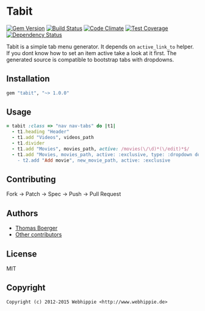 # Tabit

[![Gem Version](http://img.shields.io/gem/v/tabit.svg)](https://rubygems.org/gems/tabit)
[![Build Status](https://secure.travis-ci.org/webhippie/tabit.svg)](https://travis-ci.org/webhippie/tabit)
[![Code Climate](https://codeclimate.com/github/webhippie/tabit.svg)](https://codeclimate.com/github/webhippie/tabit)
[![Test Coverage](https://codeclimate.com/github/webhippie/tabit/badges/coverage.svg)](https://codeclimate.com/github/webhippie/tabit)
[![Dependency Status](https://gemnasium.com/webhippie/tabit.svg)](https://gemnasium.com/webhippie/tabit)

Tabit is a simple tab menu generator. It depends on `active_link_to`
helper. If you dont know how to set an item active take a look at it first.
The generated source is compatible to bootstrap tabs with dropdowns.


## Installation

```ruby
gem "tabit", "~> 1.0.0"
```


## Usage

```ruby
= tabit :class => "nav nav-tabs" do |t1|
  - t1.heading "Header"
  - t1.add "Videos", videos_path
  - t1.divider
  - t1.add "Movies", movies_path, active: /movies(\/\d)*(\/edit)*$/
  - t1.add "Movies, movies_path, active: :exclusive, type: :dropdown do |t2|
    - t2.add "Add movie", new_movie_path, active: :exclusive
```


## Contributing

Fork -> Patch -> Spec -> Push -> Pull Request


## Authors

* [Thomas Boerger](https://github.com/tboerger)
* [Other contributors](https://github.com/webhippie/tabit/graphs/contributors)


## License

MIT


## Copyright

```
Copyright (c) 2012-2015 Webhippie <http://www.webhippie.de>
```
